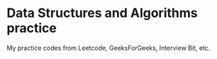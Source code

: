 # Data Structures and Algorithms practice
My practice codes from Leetcode, GeeksForGeeks, Interview Bit, etc.
